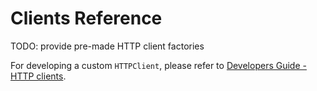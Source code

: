 # Clients Reference

TODO: provide pre-made HTTP client factories

For developing a custom `HTTPClient`, please refer to [Developers Guide - HTTP clients](../development/clients.md).